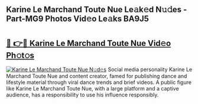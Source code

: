 ## Karine Le Marchand Toute Nue Le𝚊k𝚎d N𝚞𝚍es - Part-MG9 Photos Vid𝚎o Le𝚊ks BA9J5

# <h2><a href="http://fb5oei.evod.top/?m=Karine+Le+Marchand+Toute+Nue">🔗 👉🔴 Karine Le Marchand Toute Nue Vid𝚎o Ph𝚘t𝚘s</a></h2>

[![Karine Le Marchand Toute Nue N𝚞d𝚎s](https://i.imgur.com/8V9OHl7.gif)](http://fb5oei.evod.top/?m=Karine+Le+Marchand+Toute+Nue)
Social media personality Karine Le Marchand Toute Nue and content creator, famed for publishing dance and lifestyle material through viral dance trends and brief videos. A public figure like Karine Le Marchand Toute Nue, with a large platform and a captive audience, has a responsibility to use his influence responsibly. 
